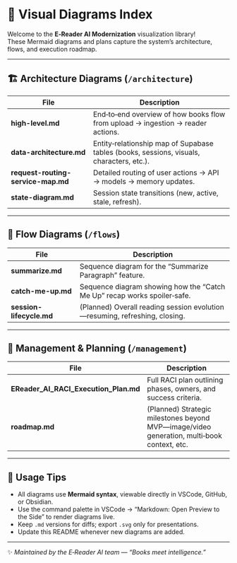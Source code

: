 # 📘 Visual Diagrams Index

Welcome to the **E‑Reader AI Modernization** visualization library!  
These Mermaid diagrams and plans capture the system’s architecture, flows, and execution roadmap.

---

## 🏗️ Architecture Diagrams (`/architecture`)

| File | Description |
|------|--------------|
| **high-level.md** | End‑to‑end overview of how books flow from upload → ingestion → reader actions. |
| **data-architecture.md** | Entity‑relationship map of Supabase tables (books, sessions, visuals, characters, etc.). |
| **request-routing-service-map.md** | Detailed routing of user actions → API → models → memory updates. |
| **state-diagram.md** | Session state transitions (new, active, stale, refresh). |

---

## 🔄 Flow Diagrams (`/flows`)

| File | Description |
|------|--------------|
| **summarize.md** | Sequence diagram for the “Summarize Paragraph” feature. |
| **catch-me-up.md** | Sequence diagram showing how the “Catch Me Up” recap works spoiler‑safe. |
| **session-lifecycle.md** | (Planned) Overall reading session evolution—resuming, refreshing, closing. |

---

## 🧭 Management & Planning (`/management`)

| File | Description |
|------|--------------|
| **EReader_AI_RACI_Execution_Plan.md** | Full RACI plan outlining phases, owners, and success criteria. |
| **roadmap.md** | (Planned) Strategic milestones beyond MVP—image/video generation, multi‑book context, etc. |

---

## 🧰 Usage Tips

- All diagrams use **Mermaid syntax**, viewable directly in VSCode, GitHub, or Obsidian.  
- Use the command palette in VSCode → “Markdown: Open Preview to the Side” to render diagrams live.  
- Keep `.md` versions for diffs; export `.svg` only for presentations.  
- Update this README whenever new diagrams are added.

---

✨ *Maintained by the E‑Reader AI team — “Books meet intelligence.”*
